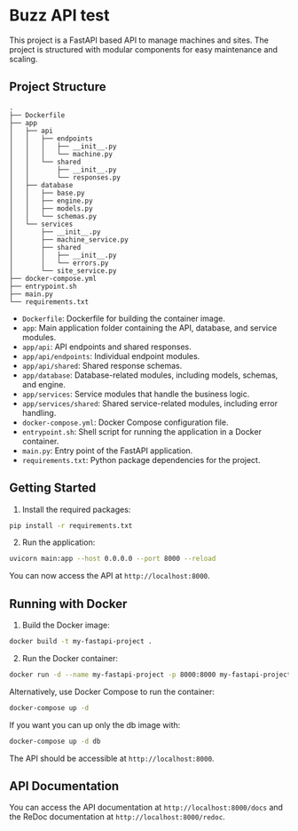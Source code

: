 # Buzz API test

This project is a FastAPI based API to manage machines and sites. The project is structured with modular components for easy maintenance and scaling.

## Project Structure

```
.
├── Dockerfile
├── app
│   ├── api
│   │   ├── endpoints
│   │   │   ├── __init__.py
│   │   │   └── machine.py
│   │   └── shared
│   │       ├── __init__.py
│   │       └── responses.py
│   ├── database
│   │   ├── base.py
│   │   ├── engine.py
│   │   ├── models.py
│   │   └── schemas.py
│   └── services
│       ├── __init__.py
│       ├── machine_service.py
│       ├── shared
│       │   ├── __init__.py
│       │   └── errors.py
│       └── site_service.py
├── docker-compose.yml
├── entrypoint.sh
├── main.py
└── requirements.txt
```

- `Dockerfile`: Dockerfile for building the container image.
- `app`: Main application folder containing the API, database, and service modules.
- `app/api`: API endpoints and shared responses.
- `app/api/endpoints`: Individual endpoint modules.
- `app/api/shared`: Shared response schemas.
- `app/database`: Database-related modules, including models, schemas, and engine.
- `app/services`: Service modules that handle the business logic.
- `app/services/shared`: Shared service-related modules, including error handling.
- `docker-compose.yml`: Docker Compose configuration file.
- `entrypoint.sh`: Shell script for running the application in a Docker container.
- `main.py`: Entry point of the FastAPI application.
- `requirements.txt`: Python package dependencies for the project.

## Getting Started

1. Install the required packages:

```bash
pip install -r requirements.txt
```

2. Run the application:

```bash
uvicorn main:app --host 0.0.0.0 --port 8000 --reload
```

You can now access the API at `http://localhost:8000`.

## Running with Docker

1. Build the Docker image:

```bash
docker build -t my-fastapi-project .
```

2. Run the Docker container:

```bash
docker run -d --name my-fastapi-project -p 8000:8000 my-fastapi-project
```

Alternatively, use Docker Compose to run the container:

```bash
docker-compose up -d
```

If you want you can up only the db image with:
```bash
docker-compose up -d db
```

The API should be accessible at `http://localhost:8000`.

## API Documentation

You can access the API documentation at `http://localhost:8000/docs` and the ReDoc documentation at `http://localhost:8000/redoc`.
